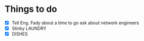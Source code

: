 # Things to do
- [x] Tell Eng. Fady about a time to go ask about network engineers
- [x] Stinky LAUNDRY
- [x] DISHES